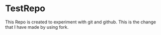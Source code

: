 # TestRepo
This Repo is created to experiment with git and github.
This is the change that I have made by using fork.
